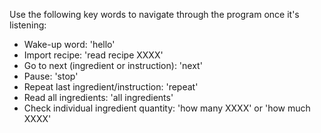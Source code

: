 Use the following key words to navigate through the program once it's listening: 

- Wake-up word: 'hello'
- Import recipe: 'read recipe XXXX'
- Go to next (ingredient or instruction): 'next'
- Pause: 'stop'
- Repeat last ingredient/instruction: 'repeat'
- Read all ingredients: 'all ingredients'
- Check individual ingredient quantity: 'how many XXXX' or 'how much XXXX'